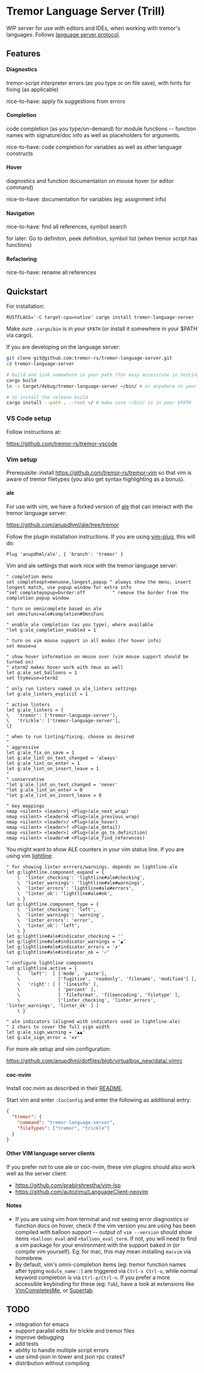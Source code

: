 # Tremor Language Server (Trill)

WIP server for use with editors and IDEs, when working with tremor's languages. Follows [language server protocol](https://microsoft.github.io/language-server-protocol/).


## Features

#### Diagnostics

tremor-script interpreter errors (as you type or on file save), with hints for fixing (as applicable)

nice-to-have: apply fix suggestions from errors

#### Completion

code completion (as you type/on-demand) for module functions -- function names with signature/doc info as well as placeholders for arguments.

nice-to-have: code completion for variables as well as other language constructs

#### Hover

diagnostics and function documentation on mouse hover (or editor command)

nice-to-have: documentation for variables (eg: assignment info)

#### Navigation

nice-to-have: find all references, symbol search

for later: Go to definiton, peek definition, symbol list (when tremor script has functions)

#### Refactoring

nice-to-have: rename all references


## Quickstart

For installation:

```
RUSTFLAGS='-C target-cpu=native' cargo install tremor-language-server
```

Make sure `.cargo/bin` is in your `$PATH` (or install it somewhere in your $PATH via cargo).

If you are developing on the language server:

```sh
git clone git@github.com:tremor-rs/tremor-language-server.git
cd tremor-language-server

# build and link somewhere in your path (for easy access/use in testing via editors)
cargo build
ln -s target/debug/tremor-language-server ~/bin/ # or anywhere in your $PATH

# to install the release build
cargo install --path . --root ~/ # make sure ~/bin/ is in your $PATH
```

### VS Code setup

Follow instructions at:

https://github.com/tremor-rs/tremor-vscode

### Vim setup

Prerequisite: install https://github.com/tremor-rs/tremor-vim so that vim is aware of tremor filetypes (you also get syntax highlighting as a bonus).

#### ale

For use with vim, we have a forked version of [ale](https://github.com/dense-analysis/ale) that can interact with the tremor language server:

https://github.com/anupdhml/ale/tree/tremor

Follow the plugin installation instructions. If you are using [vim-plug](https://github.com/junegunn/vim-plug), this will do:

```vim
Plug 'anupdhml/ale', { 'branch': 'tremor' }
```

Vim and ale settings that work nice with the tremor language server:

```vim
" completion menu
set completeopt=menuone,longest,popup " always show the menu, insert longest match, use popup window for extra info
"set completepopup=border:off          " remove the border from the completion popup window

" turn on omnicomplete based on ale
set omnifunc=ale#completion#OmniFunc

" enable ale completion (as you type), where available
"let g:ale_completion_enabled = 1

" turn on vim mouse support in all modes (for hover info)
set mouse=a

" show hover information on mouse over (vim mouse support should be turned on)
" xterm2 makes hover work with tmux as well
let g:ale_set_balloons = 1
set ttymouse=xterm2

" only run linters named in ale_linters settings
let g:ale_linters_explicit = 1

" active linters
let g:ale_linters = {
\   'tremor': ['tremor-language-server'],
\   'trickle': ['tremor-language-server'],
\}

" when to run linting/fixing. choose as desired
"
" aggressive
let g:ale_fix_on_save = 1
let g:ale_lint_on_text_changed = 'always'
let g:ale_lint_on_enter = 1
let g:ale_lint_on_insert_leave = 1
"
" conservative
"let g:ale_lint_on_text_changed = 'never'
"let g:ale_lint_on_enter = 0
"let g:ale_lint_on_insert_leave = 0

" key mappings
nmap <silent> <leader>j <Plug>(ale_next_wrap)
nmap <silent> <leader>k <Plug>(ale_previous_wrap)
nmap <silent> <leader>/ <Plug>(ale_hover)
nmap <silent> <leader>? <Plug>(ale_detail)
nmap <silent> <leader>] <Plug>(ale_go_to_definition)
nmap <silent> <leader># <Plug>(ale_find_references)
```

You might want to show ALE counters in your vim status line. If you are using vim [lightline](https://github.com/itchyny/lightline.vim):

```vim
" for showing linter errrors/warnings. depends on lightline-ale
let g:lightline.component_expand = {
    \  'linter_checking': 'lightline#ale#checking',
    \  'linter_warnings': 'lightline#ale#warnings',
    \  'linter_errors': 'lightline#ale#errors',
    \  'linter_ok': 'lightline#ale#ok',
    \ }
let g:lightline.component_type = {
    \  'linter_checking': 'left',
    \  'linter_warnings': 'warning',
    \  'linter_errors': 'error',
    \  'linter_ok': 'left',
    \ }
let g:lightline#ale#indicator_checking = ''
let g:lightline#ale#indicator_warnings = '▲'
let g:lightline#ale#indicator_errors = '✗'
let g:lightline#ale#indicator_ok = '✓'

" configure lightline components
let g:lightline.active = {
    \   'left':  [ ['mode', 'paste'],
    \              ['fugitive', 'readonly', 'filename', 'modified'] ],
    \   'right': [ [ 'lineinfo' ],
    \              [ 'percent' ],
    \              [ 'fileformat', 'fileencoding', 'filetype' ],
    \              ['linter_checking', 'linter_errors', 'linter_warnings', 'linter_ok' ] ]
    \ }

" ale indicators (aligned with indicators used in lightline-ale)
" 2 chars to cover the full sign width
let g:ale_sign_warning = '▲▲'
let g:ale_sign_error = '✗✗'
```

For more ale setup and vim configuration:

https://github.com/anupdhml/dotfiles/blob/virtualbox_new/data/.vimrc

#### coc-nvim

Install coc.nvim as described in their [README](https://github.com/neoclide/coc.nvim).

Start vim and enter `:CocConfig` and enter the following as additional entry:

```json
{
  "tremor": {
    "command": "tremor-language-server",
    "fileTypes": ["tremor", "trickle"]
  }
}
```

#### Other VIM language server clients

If you prefer not to use ale or coc-nvim, these vim plugins should also work well as the server client:

* https://github.com/prabirshrestha/vim-lsp
* https://github.com/autozimu/LanguageClient-neovim

#### Notes

* If you are using vim from terminal and not seeing error diagnostics or function docs on hover,
  check if the vim version you are using has been compiled with balloon support -- output of
  `vim --version` should show items `+balloon_eval` and `+balloon_eval_term`. If not, you will
  need to find a vim package for your environment with the support baked in (or compile vim yourself).
  Eg: for mac, this may mean installing `macvim` via homebrew.
* By default, vim's omni-completion items (eg: tremor function names after typing `module_name::`) are
  triggered via `Ctrl-x Ctrl-o`, while normal keyword completion is via `Ctrl-p/Ctrl-n`. If you prefer a
  more accessible keybinding for these (eg: `Tab`), have a look at extensions like
  [VimCompletesMe](https://github.com/ajh17/VimCompletesMe), or [Supertab](https://github.com/ervandew/supertab).

## TODO

* integration for emacs
* support parallel edits for trickle and tremor files
* improve debugging
* add tests
* ability to handle multiple script errors
* use simd-json in tower and json rpc crates?
* distribution without compiling
